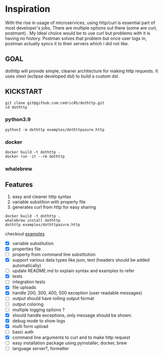 # Inspiration

With the rise in usage of microservices, using http/curl is essential part of most developer's jobs. There are multiple
options out there (some are curl, postmant) . My Ideal choice would be to use curl but problems with it is having no
history. Postman solves that problem but once user logs in, postman actually syncs it to their servers which i did not
like.

## GOAL

dothttp will provide simple, cleaner architecture for making http requests. It uses xtext (eclipse developed dsl) to
build a custom dsl.

## KICKSTART

```shell
git clone git@github.com:cedric05/dothttp.git
cd dothttp
```

### python3.9

```
python3 -m dothttp examples/dothttpazure.http
```

### docker

```
docker build -t dothttp .
docker run -it --rm dothttp
```

### whalebrew

## Features
1. easy and cleaner http syntax
1. variable substition with property file
1. generates curl from http for easy sharing



```
docker build -t dothttp .
whalebrew install dothttp
dothttp examples/dothttpazure.http
```

checkout [examples]('./examples/dothttpazure.http')

- [x] variable substitution
- [x] properties file
- [ ] property from command line substitution  
- [x] support various data types like json, text (headers should be added automatically)
- [ ] update README.md to explain syntax and examples to refer
- [x] tests
- [ ] integration tests
- [x] file uploads
- [x] handle 200, 300, 400, 500 exception (user readable messages)
- [ ] output should have rolling output format
- [ ] output coloring  
- [ ] multiple logging options ?
- [x] should handle exceptions, only message should be shown.
- [x] debug mode to show logs
- [x] multi form upload
- [ ] basic auth
- [X] command line arguments to curl and to make http request
- [ ] easy installation package using pyinstaller, docker, brew
- [ ] language server?, formatter
